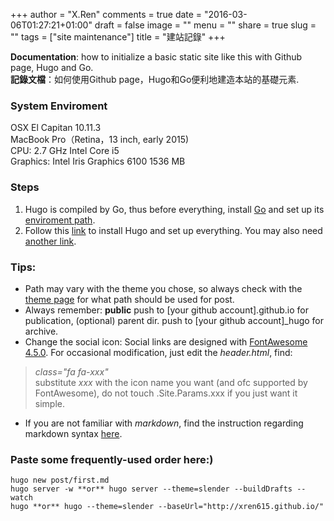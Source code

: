 +++
author = "X.Ren"
comments = true
date = "2016-03-06T01:27:21+01:00"
draft = false
image = ""
menu = ""
share = true
slug = ""
tags = ["site maintenance"]
title = "建站記錄"
+++

**Documentation**: how to initialize a basic static site like this with Github page, Hugo and Go.  
**記錄文檔**：如何使用Github page，Hugo和Go便利地建造本站的基礎元素.

### System Enviroment

OSX El Capitan 10.11.3  
MacBook Pro（Retina，13 inch, early 2015)  
CPU: 2.7 GHz Intel Core i5  
Graphics: Intel Iris Graphics 6100 1536 MB

### Steps  

1. Hugo is compiled by Go, thus before everything, install [Go](https://golang.org) and set up its [enviroment path](http://blog.csdn.net/lan2720/article/details/20767941).
2. Follow this [link](http://blog.coderzh.com/2015/08/29/hugo/) to install Hugo and set up everything. You may also need [another link](http://blog.bpcoder.com/2015/12/hugo-create-blog/).  

### Tips:  

- Path may vary with the theme you chose, so always check with the [theme page](https://github.com/spf13/hugoThemes) for what path should be used for post.  
- Always remember: **public** push to [your github account].github.io for publication, (optional) parent dir. push to [your github account]_hugo for archive.
- Change the social icon: Social links are designed with [FontAwesome 4.5.0](https://fortawesome.github.io/Font-Awesome/). For occasional modification, just edit the *header.html*, find:  
> *class="fa fa-xxx"*   
substitute *xxx* with the icon name you want (and ofc supported by FontAwesome), do not touch .Site.Params.xxx if you just want it simple.  
- If you are not familiar with *markdown*, find the instruction regarding markdown syntax [here](http://www.jianshu.com/p/q81RER).

### Paste some frequently-used order here:)  

	hugo new post/first.md
	hugo server -w **or** hugo server --theme=slender --buildDrafts --watch
	hugo **or** hugo --theme=slender --baseUrl="http://xren615.github.io/"
